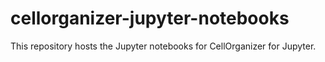 # cellorganizer-jupyter-notebooks

This repository hosts the Jupyter notebooks for CellOrganizer for Jupyter.

